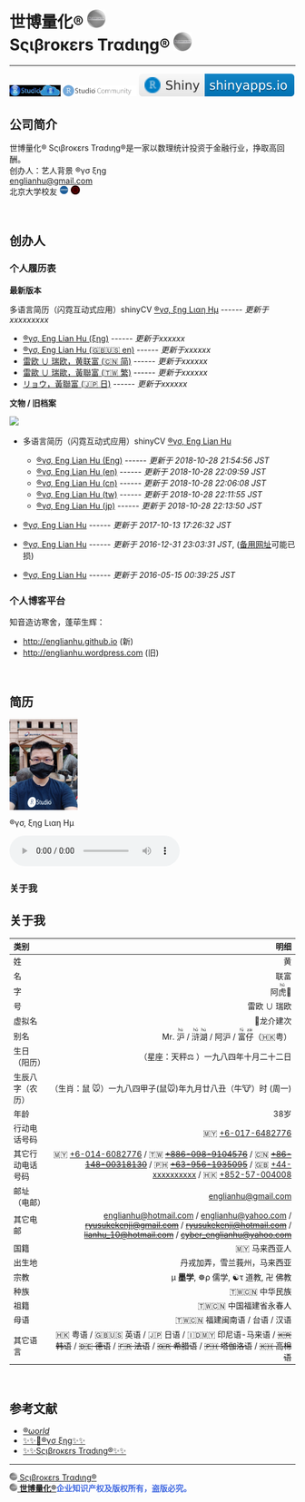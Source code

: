 # 世博量化®️ <img src="www/Scibrokes.png" width="32"/><br> Sςιβrοκεrs Trαdιηg®️ <img src="www/Scibrokes.png" width="32"/>

---

[<img src='www/RStudioCloud.png' height='20'>](https://rstudio.cloud) [<img src='www/RStudioCom2.png' height='20'>](https://community.rstudio.com/new-topic?category=shiny&tags=shiny) [![](www/shiny-badge.svg)](https://www.shinyapps.io) 

## 公司简介

世博量化® Sςιβrοκεrs Trαdιηg®是一家以数理统计投资于金融行业，挣取高回酬。
<br>创办人：艺人背景 ®γσ ξηg
<br>englianhu@gmail.com
<br>北京大学校友 <img src='www/coursera.png' height='16' class='center'/> <img src='www/Peking University 02.png' height='16' class='center'/>

<br>

## 创办人

### 个人履历表

**最新版本**

多语言简历（闪霓互动式应用）shinyCV [®γσ, ξηg Lιαη Ημ]() ------ *更新于xxxxxxxxx*

-   [®γσ, Eng Lian Hu (ξηg)](https://rpubs.com/englianhu/ryo-eng) ------ *更新于xxxxxx*
-   [®γσ, Eng Lian Hu (🇬🇧🇺🇸 en)](https://rpubs.com/englianhu/ryo-en) ------ *更新于xxxxxx*
-   [雷欧 ∪ 瑞欧，黄联富 (🇨🇳 简)](https://rpubs.com/englianhu/ryo-cn) ------ *更新于xxxxxx*
-   [雷歐 ∪ 瑞歐，黃聯富 (🇹🇼 繁)](https://rpubs.com/englianhu/ryo-tw) ------ *更新于xxxxxx*
-   [リョウ，黃聯富  (🇯🇵 日)](https://rpubs.com/englianhu/ryo-jp) ------ *更新于xxxxxx*

**文物 / 旧档案**

<img src="www/20181028_225629.gif" width="240"/>

- 多语言简历（闪霓互动式应用）shinyCV [®γσ, Eng Lian Hu](https://beta.rstudioconnect.com/content/4352)

  -   [®γσ, Eng Lian Hu (Eηg)](https://beta.rstudioconnect.com/content/4354/ryo-eng.html) ------ *更新于 2018-10-28 21:54:56 JST*
  -   [®γσ, Eng Lian Hu (en)](https://beta.rstudioconnect.com/content/4356/ryo-en.html) ------ *更新于 2018-10-28 22:09:59 JST*
  -   [®γσ, Eng Lian Hu (cn)](https://beta.rstudioconnect.com/content/4355/ryo-cn.html) ------ *更新于 2018-10-28 22:06:08 JST*
  -   [®γσ, Eng Lian Hu (tw)](https://beta.rstudioconnect.com/content/4357/ryo-tw.html) ------ *更新于 2018-10-28 22:11:55 JST*
  -   [®γσ, Eng Lian Hu (jp)](https://beta.rstudioconnect.com/content/4358/ryo-jp.html) ------ *更新于 2018-10-28 22:13:50 JST*

-   [®γσ, Eng Lian Hu](https://beta.rstudioconnect.com/content/3091/ryo-eng.html) ------ *更新于 2017-10-13 17:26:32 JST*
-   [®γσ, Eng Lian Hu](https://englianhu.github.io/2016/12/ryo-eng.html) ------ *更新于 2016-12-31 23:03:31 JST*, ([备用网址](http://rpubs.com/englianhu/ryoeng)可能已损)
-   [®γσ, Eng Lian Hu](https://beta.rstudioconnect.com/englianhu/ryo-eng/) ------ *更新于 2016-05-15 00:39:25 JST*

### 个人博客平台

知音造访寒舍，蓬荜生辉：

-   <http://englianhu.github.io> (新)
-   <http://englianhu.wordpress.com> (旧)

<br>

## 简历

<img src="www/quantitative trader 1.jpg" width="120" align="center" valign="middle"/>

®γσ, ξηg Lιαη Ημ

<audio src="music/小松拓也 - 不知道方向 Takuya Komatsu (原创) - (Better Ownself).mp3" autoplay controls loop>

</audio>

### 关于我


## 关于我

| **类别**                           |                                                                                                                                                                        **明细** |
|:-----------------------------------|--------------------------------------------------------------------------------------------------------------------------------------------------------------------------------:|
| 姓  |                                                                                                                                               黄 |
| 名      |                                                                                                                                             联富 |
| 字      |                                                                                              阿<ruby>虎<rp>(</rp><rt>hǔ</rt><rp>)</rp></ruby>🐯  |
| 号      |                                                                                                                                    雷欧 ∪ 瑞欧  |   
| 虚拟名  |                                                                                                                                       🎎龙介建次 |
| 别名    | Mr. <ruby>沪<rp>(</rp><rt>hù</rt><rp>)</rp></ruby> / <ruby>浒<rp>(</rp><rt>hǔ</rt><rp>)</rp>湖<rp>(</rp><rt>hú</rt><rp>)</rp></ruby> / 阿沪 / <ruby>富<rp>(</rp><rt>fū</rt><rp>)</rp>仔<rp>(</rp><rt>zái</rt><rp>)</rp></ruby>（🇭🇰粤） |
| 生日（阳历）                       |                                                                                                                                        （星座：天秤⚖ ）一九八四年十月二十二日 |
| 生辰八字（农历）                   |                                                                                                                  （生肖：鼠 🐭）一九八四甲子(鼠🐭)年九月廿八丑（牛🐮）时 (周一) |
| 年龄                               |        38岁 |
| 行动电话号码                       |                                                                                                                                         🇲🇾 [+6-017-6482776](tel:+60176482776) |
| 其它行动电话号码                   | 🇲🇾 [+6-014-6082776](tel:+60146082776) / 🇹🇼 <s>[+886-098-9104576](tel:+8860989104576)</s> / 🇨🇳 <s>[+86-148-00318130](tel:+8614800318130)</s> / 🇵🇭 <s>[+63-956-1935095](tel:+639561935095)</s> / 🇬🇧 <u>[+44-xxxxxxxxxx](tel:+44xxxxxxxxx)</u> / 🇭🇰 <u>[+852-57-004008](tel:+85257004008)</u> |
| 邮址（电邮）                       |                                                                                                                                                             englianhu@gmail.com |
| 其它电邮                           | englianhu@hotmail.com / englianhu@yahoo.com / <s>ryusukekenji@gmail.com</s> / <s>ryusukekenji@hotmail.com</s> / <s>lianhu_10@hotmail.com</s> / <s>cyber_englianhu@yahoo.com</s> |
| 国籍                               |                                                                                                                                                                 🇲🇾 马来西亚人 |
| 出生地                             |                                                                                                                                                    丹戎加弄，雪兰莪州，马来西亚 |
| 宗教                               |                                                                                                        μ **墨学**, ☸ρ 儒学, ☯️τ 道教, 卍 佛教 |
| 种族                               |                                                                                                                                                               🇹🇼🇨🇳 中华民族 |
| 祖籍                               |                                                                                                                       🇹🇼🇨🇳 中国福建省永春人 |
| 母语                               |                                                                                                                                               🇹🇼🇨🇳 福建闽南语 / 台语 / 汉语 |
| 其它语言                           | 🇭🇰 粤语 / 🇬🇧🇺🇸 英语 / 🇯🇵 日语 / 🇮🇩🇲🇾 印尼语-马来语 / <s>🇰🇷 韩语</s> / <s>🇩🇪 德语</s> / <s>🇫🇷 法语</s> / <s>🇬🇷 希腊语</s> / <s>🇵🇭 塔伽洛语</s> / <s>🇰🇭 高棉语</s> |

<br>

## 参考文献

- [®ωο*rld*](https://github.com/scibrokes/r-world)
- [✨✨🐉®γσ ξηg✨✨](https://github.com/englianhu/englianhu)
- [✨✨Sςιβrοκεrs Trαdιηg®✨✨](https://github.com/scibrokes/scibrokes)

---

[<img src="www/Scibrokes.png" height="14"/> Sςιβrοκεrs Trαdιηg®](http://www.scibrokes.com)<br>
<span style='color:RoyalBlue'>**[<img src="www/Scibrokes.png" height="14"/> 世博量化®](http://www.scibrokes.com)企业知识产权及版权所有，盗版必究。**</span>
